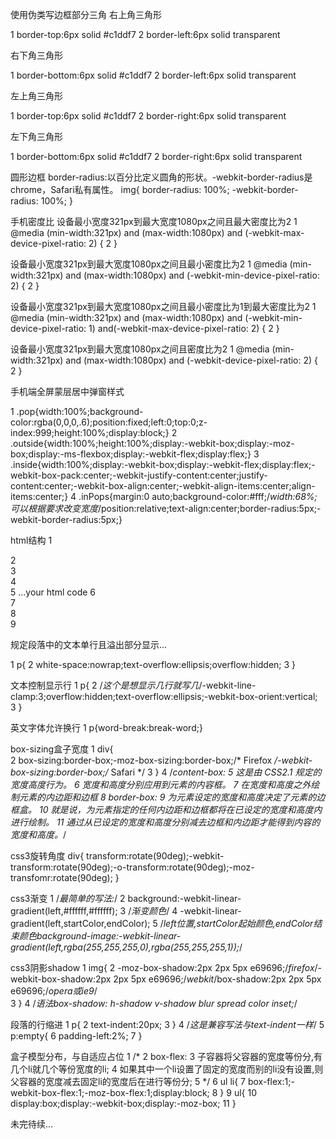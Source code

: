 使用伪类写边框部分三角
右上角三角形

1 border-top:6px solid #c1ddf7
2 border-left:6px solid transparent

右下角三角形

1 border-bottom:6px solid #c1ddf7
2 border-left:6px solid transparent

左上角三角形

1 border-top:6px solid #c1ddf7
2 border-right:6px solid transparent

左下角三角形

1 border-bottom:6px solid #c1ddf7
2 border-right:6px solid transparent

圆形边框
border-radius:以百分比定义圆角的形状。-webkit-border-radius是chrome，Safari私有属性。
img{
    border-radius: 100%;
    -webkit-border-radius: 100%;
}

手机密度比
设备最小宽度321px到最大宽度1080px之间且最大密度比为2
1 @media (min-width:321px) and (max-width:1080px) and (-webkit-max-device-pixel-ratio: 2) {
2 }

设备最小宽度321px到最大宽度1080px之间且最小密度比为2
1 @media (min-width:321px) and (max-width:1080px) and (-webkit-min-device-pixel-ratio: 2) {
2 }

设备最小宽度321px到最大宽度1080px之间且最小密度比为1到最大密度比为2
1 @media (min-width:321px) and (max-width:1080px) and (-webkit-min-device-pixel-ratio: 1) and(-webkit-max-device-pixel-ratio: 2) {
2 }

设备最小宽度321px到最大宽度1080px之间且密度比为2
1 @media (min-width:321px) and (max-width:1080px) and (-webkit-device-pixel-ratio: 2) {
2 }

手机端全屏蒙层居中弹窗样式

1 .pop{width:100%;background-color:rgba(0,0,0,.6);position:fixed;left:0;top:0;z-index:999;height:100%;display:block;}
2 .outside{width:100%;height:100%;display:-webkit-box;display:-moz-box;display:-ms-flexbox;display:-webkit-flex;display:flex;}
3 .inside{width:100%;display:-webkit-box;display:-webkit-flex;display:flex;-webkit-box-pack:center;-webkit-justify-content:center;justify-content:center;-webkit-box-align:center;-webkit-align-items:center;align-items:center;}
4 .inPops{margin:0 auto;background-color:#fff;/*width:68%;可以根据要求改变宽度*/position:relative;text-align:center;border-radius:5px;-webkit-border-radius:5px;}

html结构
1 <div class="pop">
2     <div class="outside">
3         <div class="inside">
4             <div class="inPops">
5                 ...your html code
6             </div>
7         </div>
8     </div>
9 </div>

规定段落中的文本单行且溢出部分显示...

1 p{
2     white-space:nowrap;text-overflow:ellipsis;overflow:hidden;
3 }

文本控制显示行
1 p{
2     /*这个是想显示几行就写几*/-webkit-line-clamp:3;overflow:hidden;text-overflow:ellipsis;-webkit-box-orient:vertical;
3 }

英文字体允许换行
1 p{word-break:break-word;}

box-sizing盒子宽度
1 div{  
2     box-sizing:border-box;-moz-box-sizing:border-box;/* Firefox */-webkit-box-sizing:border-box;/* Safari */ 
3 } 
4 /*content-box: 
5     这是由 CSS2.1 规定的宽度高度行为。 
6     宽度和高度分别应用到元素的内容框。 
7     在宽度和高度之外绘制元素的内边距和边框 
8 border-box: 
9     为元素设定的宽度和高度决定了元素的边框盒。
10     就是说，为元素指定的任何内边距和边框都将在已设定的宽度和高度内进行绘制。
11     通过从已设定的宽度和高度分别减去边框和内边距才能得到内容的宽度和高度。*/

css3旋转角度
div{
	transform:rotate(90deg);-webkit-transform:rotate(90deg);-o-transform:rotate(90deg);-moz-transfomr:rotate(90deg);
}

css3渐变
1 /*最简单的写法:*/
2 background:-webkit-linear-gradient(left,#ffffff,#ffffff);
3 /*渐变颜色*/
4 -webkit-linear-gradient(left,startColor,endColor);
5 /*left位置,startColor起始颜色,endColor结束颜色background-image:-webkit-linear-gradient(left,rgba(255,255,255,0),rgba(255,255,255,1));*/

css3阴影shadow
1 img{
2     -moz-box-shadow:2px 2px 5px e69696;/*firefox*/-webkit-box-shadow:2px 2px 5px e69696;/*webkit*/box-shadow:2px 2px 5px e69696;/*opera或ie9*/    
3 }
4 /*语法box-shadow: h-shadow v-shadow blur spread color inset;*/

段落的行缩进
1 p{
2     text-indent:20px;
3 }
4 /*这是兼容写法与text-indent一样*/
5 p:empty{
6     padding-left:2%;
7 }

盒子模型分布，与自适应占位
1 /* 
2 box-flex: 
3     子容器将父容器的宽度等份分,有几个li就几个等份宽度的li; 
4     如果其中一个li设置了固定的宽度而别的li没有设置,则父容器的宽度减去固定li的宽度后在进行等份分; 
5 */ 
6 ul li{ 
7     box-flex:1;-webkit-box-flex:1;-moz-box-flex:1;display:block; 
8 } 
9 ul{
10     display:box;display:-webkit-box;display:-moz-box;
11 }

未完待续...
